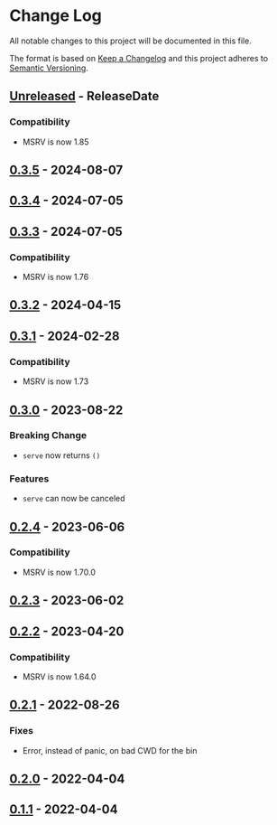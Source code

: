 # Change Log
All notable changes to this project will be documented in this file.

The format is based on [Keep a Changelog](http://keepachangelog.com/)
and this project adheres to [Semantic Versioning](http://semver.org/).

<!-- next-header -->
## [Unreleased] - ReleaseDate

### Compatibility

- MSRV is now 1.85

## [0.3.5] - 2024-08-07

## [0.3.4] - 2024-07-05

## [0.3.3] - 2024-07-05

### Compatibility

- MSRV is now 1.76

## [0.3.2] - 2024-04-15

## [0.3.1] - 2024-02-28

### Compatibility

- MSRV is now 1.73

## [0.3.0] - 2023-08-22

### Breaking Change

- `serve` now returns `()`

### Features

- `serve` can now be canceled

## [0.2.4] - 2023-06-06

### Compatibility

- MSRV is now 1.70.0

## [0.2.3] - 2023-06-02

## [0.2.2] - 2023-04-20

### Compatibility

- MSRV is now 1.64.0

## [0.2.1] - 2022-08-26

### Fixes

- Error, instead of panic, on bad CWD for the bin

## [0.2.0] - 2022-04-04

## [0.1.1] - 2022-04-04

<!-- next-url -->
[Unreleased]: https://github.com/cobalt-org/cobalt.rs/compare/file-serve-v0.3.5...HEAD
[0.3.5]: https://github.com/cobalt-org/cobalt.rs/compare/file-serve-v0.3.4...file-serve-v0.3.5
[0.3.4]: https://github.com/cobalt-org/cobalt.rs/compare/file-serve-v0.3.3...file-serve-v0.3.4
[0.3.3]: https://github.com/cobalt-org/cobalt.rs/compare/file-serve-v0.3.2...file-serve-v0.3.3
[0.3.2]: https://github.com/cobalt-org/cobalt.rs/compare/file-serve-v0.3.1...file-serve-v0.3.2
[0.3.1]: https://github.com/cobalt-org/cobalt.rs/compare/file-serve-v0.3.0...file-serve-v0.3.1
[0.3.0]: https://github.com/cobalt-org/cobalt.rs/compare/file-serve-v0.2.4...file-serve-v0.3.0
[0.2.4]: https://github.com/cobalt-org/cobalt.rs/compare/file-serve-v0.2.3...file-serve-v0.2.4
[0.2.3]: https://github.com/cobalt-org/cobalt.rs/compare/file-serve-v0.2.2...file-serve-v0.2.3
[0.2.2]: https://github.com/cobalt-org/cobalt.rs/compare/file-serve-v0.2.1...file-serve-v0.2.2
[0.2.1]: https://github.com/cobalt-org/cobalt.rs/compare/file-serve-v0.2.0...file-serve-v0.2.1
[0.2.0]: https://github.com/cobalt-org/cobalt.rs/compare/file-serve-v0.1.1...file-serve-v0.2.0
[0.1.1]: https://github.com/cobalt-org/cobalt.rs/compare/2030b59e4632a0a618821274205a54741dffea52...file-serve-v0.1.1
